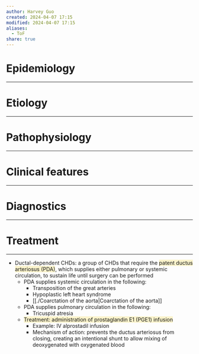 ```yaml
---
author: Harvey Guo
created: 2024-04-07 17:15
modified: 2024-04-07 17:15
aliases:
  - ToF
share: true
---
```

# Epidemiology
---


# Etiology
---


# Pathophysiology
---


# Clinical features
---


# Diagnostics
---


# Treatment
---
- Ductal-dependent CHDs: a group of CHDs that require the <span style="background:rgba(240, 200, 0, 0.2)">patent ductus arteriosus (PDA)</span>, which supplies either pulmonary or systemic circulation, to sustain life until surgery can be performed 
	- PDA supplies systemic circulation in the following:
		- Transposition of the great arteries
		- Hypoplastic left heart syndrome
		- [[./Coarctation of the aorta|Coarctation of the aorta]]
	- PDA supplies pulmonary circulation in the following:
		- Tricuspid atresia
	- <span style="background:rgba(240, 200, 0, 0.2)">Treatment: administration of prostaglandin E1 (PGE1) infusion</span>
		- Example: IV alprostadil infusion
		- Mechanism of action: prevents the ductus arteriosus from closing, creating an intentional shunt to allow mixing of deoxygenated with oxygenated blood
